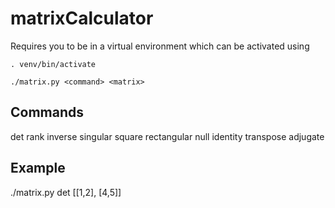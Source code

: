 # matrixCalculator
Requires you to be in a virtual environment which can be activated using
```
. venv/bin/activate
```
```
./matrix.py <command> <matrix>
```

## Commands
det
rank
inverse
singular
square
rectangular
null
identity
transpose
adjugate

## Example
./matrix.py det [[1,2], [4,5]]
